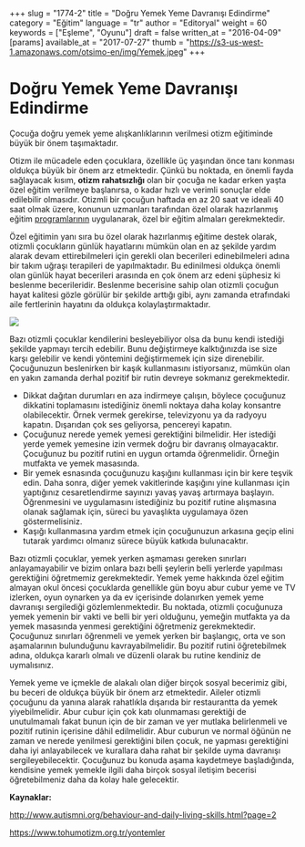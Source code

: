 +++
slug = "1774-2"
title = "Doğru Yemek Yeme Davranışı Edindirme"
category = "Eğitim"
language = "tr"
author = "Editoryal"
weight = 60
keywords = ["Eşleme", "Oyunu"]
draft = false
written_at = "2016-04-09"
[params]
available_at = "2017-07-27"
thumb = "https://s3-us-west-1.amazonaws.com/otsimo-en/img/Yemek.jpeg"
+++


# Doğru Yemek Yeme Davranışı Edindirme

Çocuğa doğru yemek yeme alışkanlıklarının verilmesi otizm eğitiminde büyük bir önem taşımaktadır.

Otizm ile mücadele eden çocuklara, özellikle üç yaşından önce tanı konması oldukça büyük bir önem arz etmektedir. Çünkü bu noktada, en önemli fayda sağlayacak kısım, **otizm rahatsızlığı** olan bir çocuğa ne kadar erken yaşta özel eğitim verilmeye başlanırsa, o kadar hızlı ve verimli sonuçlar elde edilebilir olmasıdır. Otizmli bir çocuğun haftada en az 20 saat ve ideali 40 saat olmak üzere, konunun uzmanları tarafından özel olarak hazırlanmış eğitim [programlarının](/tr/otizme-yonelik-tedavi-uygulamalari/) uygulanarak, özel bir eğitim almaları gerekmektedir.

Özel eğitimin yanı sıra bu özel olarak hazırlanmış eğitime destek olarak, otizmli çocukların günlük hayatlarını mümkün olan en az şekilde yardım alarak devam ettirebilmeleri için gerekli olan becerileri edinebilmeleri adına bir takım uğraşı terapileri de yapılmaktadır. Bu edinilmesi oldukça önemli olan günlük hayat becerileri arasında en çok önem arz edeni şüphesiz ki beslenme becerileridir. Beslenme becerisine sahip olan otizmli çocuğun hayat kalitesi gözle görülür bir şekilde arttığı gibi, aynı zamanda etrafındaki aile fertlerinin hayatını da oldukça kolaylaştırmaktadır.

![](https://s3-us-west-1.amazonaws.com/otsimo-en/img/blog_ici/baby_eats.jpg)

Bazı otizmli çocuklar kendilerini besleyebiliyor olsa da bunu kendi istediği şekilde yapmayı tercih edebilir. Bunu değiştirmeye kalktığınızda ise size karşı gelebilir ve kendi yöntemini değiştirmemek için size direnebilir. Çocuğunuzun beslenirken bir kaşık kullanmasını istiyorsanız, mümkün olan en yakın zamanda derhal pozitif bir rutin devreye sokmanız gerekmektedir.

  * Dikkat dağıtan durumları en aza indirmeye çalışın, böylece çocuğunuz dikkatini toplamasını istediğiniz önemli noktaya daha kolay konsantre olabilecektir. Örnek vermek gerekirse, televizyonu ya da radyoyu kapatın. Dışarıdan çok ses geliyorsa, pencereyi kapatın.
  * Çocuğunuz nerede yemek yemesi gerektiğini bilmelidir. Her istediği yerde yemek yemesine izin vermek doğru bir davranış olmayacaktır. Çocuğunuz bu pozitif rutini en uygun ortamda öğrenmelidir. Örneğin mutfakta ve yemek masasında.
  * Bir yemek esnasında çocuğunuzu kaşığını kullanması için bir kere teşvik edin. Daha sonra, diğer yemek vakitlerinde kaşığını yine kullanması için yaptığınız cesaretlendirme sayınızı yavaş yavaş artırmaya başlayın. Öğrenmesini ve uygulamasını istediğiniz bu pozitif rutine alışmasına olanak sağlamak için, süreci bu yavaşlıkta uygulamaya özen göstermelisiniz.
  * Kaşığı kullanmasına yardım etmek için çocuğunuzun arkasına geçip elini tutarak yardımcı olmanız sürece büyük katkıda bulunacaktır.

Bazı otizmli çocuklar, yemek yerken aşmaması gereken sınırları anlayamayabilir ve bizim onlara bazı belli şeylerin belli yerlerde yapılması gerektiğini öğretmemiz gerekmektedir. Yemek yeme hakkında özel eğitim almayan okul öncesi çocuklarda genellikle gün boyu abur cubur yeme ve TV izlerken, oyun oynarken ya da ev içerisinde dolanırken yemek yeme davranışı sergilediği gözlemlenmektedir. Bu noktada, otizmli çocuğunuza yemek yemenin bir vakti ve belli bir yeri olduğunu, yemeğin mutfakta ya da yemek masasında yenmesi gerektiğini öğretmeniz gerekmektedir. Çocuğunuz sınırları öğrenmeli ve yemek yerken bir başlangıç, orta ve son aşamalarının bulunduğunu kavrayabilmelidir. Bu pozitif rutini öğretebilmek adına, oldukça kararlı olmalı ve düzenli olarak bu rutine kendiniz de uymalısınız.

Yemek yeme ve içmekle de alakalı olan diğer birçok sosyal becerimiz gibi, bu beceri de oldukça büyük bir önem arz etmektedir. Aileler otizmli çocuğunu da yanına alarak rahatlıkla dışarıda bir restaurantta da yemek yiyebilmelidir. Abur cubur için çok katı olunmaması gerektiği de unutulmamalı fakat bunun için de bir zaman ve yer mutlaka belirlenmeli ve pozitif rutinin içerisine dâhil edilmelidir. Abur cuburun ve normal öğünün ne zaman ve nerede yenilmesi gerektiğini bilen çocuk, ne yapması gerektiğini daha iyi anlayabilecek ve kurallara daha rahat bir şekilde uyma davranışı sergileyebilecektir. Çocuğunuz bu konuda aşama kaydetmeye başladığında, kendisine yemek yemekle ilgili daha birçok sosyal iletişim becerisi öğretebilmeniz daha da kolay hale gelecektir.

**Kaynaklar:**

http://www.autismni.org/behaviour-and-daily-living-skills.html?page=2

https://www.tohumotizm.org.tr/yontemler
